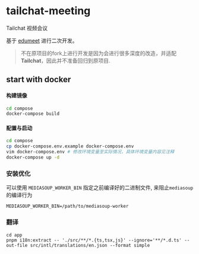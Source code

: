 # tailchat-meeting
Tailchat 视频会议

基于 [edumeet](https://github.com/edumeet/edumeet) 进行二次开发。

> 不在原项目的fork上进行开发是因为会进行很多深度的改造，并适配**Tailchat**，因此并不准备回归到原项目.

## start with docker

#### 构建镜像
```bash
cd compose
docker-compose build
```

#### 配置与启动
```bash
cd compose
cp docker-compose.env.example docker-compose.env
vim docker-compose.env # 修改环境变量至实际情况，具体环境变量内容见注释
docker-compose up -d
```

### 安装优化

可以使用 `MEDIASOUP_WORKER_BIN` 指定之前编译好的二进制文件, 来阻止`mediasoup`的编译行为

```
MEDIASOUP_WORKER_BIN=/path/to/mediasoup-worker
```

### 翻译

```
cd app
pnpm i18n:extract -- './src/**/*.{ts,tsx,js}' --ignore='**/*.d.ts' --out-file src/intl/translations/en.json --format simple
```
